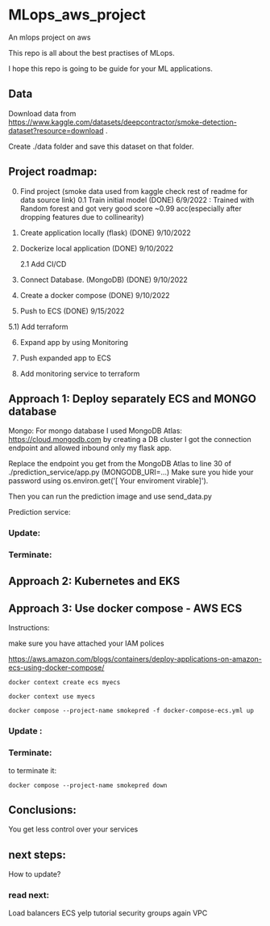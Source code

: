 # MLops_aws_project
An mlops project on aws

This repo is all about the best practises of MLops.

I hope this repo is going to be guide for your ML applications.


## Data

Download data from https://www.kaggle.com/datasets/deepcontractor/smoke-detection-dataset?resource=download .

Create ./data folder and save this dataset on that folder.

## Project roadmap:
0) Find project (smoke data used from kaggle check rest of readme for data source link)
  0.1 Train initial model (DONE) 6/9/2022 : Trained with Random forest and got very good score ~0.99 acc(especially after dropping features due to collinearity) 

1) Create application locally (flask) (DONE) 9/10/2022

2) Dockerize local application (DONE) 9/10/2022

    2.1 Add CI/CD

3) Connect Database. (MongoDB) (DONE) 9/10/2022

4) Create a docker compose (DONE) 9/10/2022

5) Push to ECS (DONE) 9/15/2022

  5.1) Add terraform

6) Expand app by using Monitoring

7) Push expanded app to ECS

8) Add monitoring service to terraform

## Approach 1: Deploy separately ECS and MONGO database

Mongo:
For mongo database I used MongoDB Atlas: https://cloud.mongodb.com
by creating a DB cluster I got the connection endpoint and allowed inbound only my flask app.

Replace the endpoint you get from the MongoDB Atlas to line 30 of ./prediction_service/app.py (MONGODB_URI=...)
Make sure you hide your password using os.environ.get('[ Your enviroment virable]').

Then you can run the prediction image and use send_data.py

Prediction service:

### Update:

### Terminate:

## Approach 2: Kubernetes and EKS


## Approach 3: Use docker compose - AWS ECS

Instructions:

make sure you have attached your IAM polices

https://aws.amazon.com/blogs/containers/deploy-applications-on-amazon-ecs-using-docker-compose/
```
docker context create ecs myecs

docker context use myecs

docker compose --project-name smokepred -f docker-compose-ecs.yml up
```


### Update :

### Terminate:

to terminate it:
```
docker compose --project-name smokepred down 
```

## Conclusions:

You get less control over your services

## next steps:

How to update?

### read next:

Load balancers
ECS yelp tutorial
security groups
again VPC

